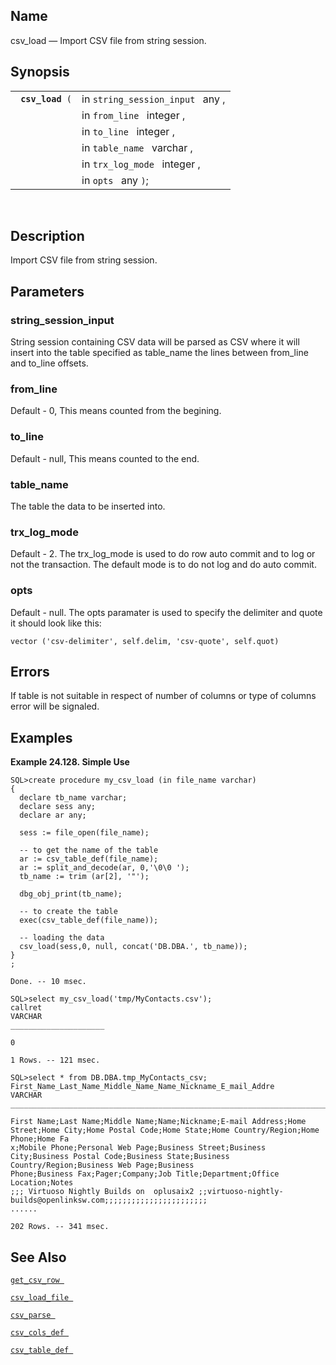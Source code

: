<div id="fn_csv_load" class="refentry">

<div class="titlepage">

</div>

<div class="refnamediv">

## Name

csv_load — Import CSV file from string session.

</div>

<div class="refsynopsisdiv">

## Synopsis

<div id="fsyn_csv_load" class="funcsynopsis">

|                       |                                  |
|-----------------------|----------------------------------|
| ` `**`csv_load`**` (` | in `string_session_input ` any , |
|                       | in `from_line ` integer ,        |
|                       | in `to_line ` integer ,          |
|                       | in `table_name ` varchar ,       |
|                       | in `trx_log_mode ` integer ,     |
|                       | in `opts ` any `)`;              |

<div class="funcprototype-spacer">

 

</div>

</div>

</div>

<div id="desc_csv_load" class="refsect1">

## Description

Import CSV file from string session.

</div>

<div id="params_csv_load" class="refsect1">

## Parameters

<div id="id89762" class="refsect2">

### string_session_input

String session containing CSV data will be parsed as CSV where it will
insert into the table specified as table_name the lines between
from_line and to_line offsets.

</div>

<div id="id89765" class="refsect2">

### from_line

Default - 0, This means counted from the begining.

</div>

<div id="id89768" class="refsect2">

### to_line

Default - null, This means counted to the end.

</div>

<div id="id89771" class="refsect2">

### table_name

The table the data to be inserted into.

</div>

<div id="id89774" class="refsect2">

### trx_log_mode

Default - 2. The trx_log_mode is used to do row auto commit and to log
or not the transaction. The default mode is to do not log and do auto
commit.

</div>

<div id="id89777" class="refsect2">

### opts

Default - null. The opts paramater is used to specify the delimiter and
quote it should look like this:

``` programlisting
vector ('csv-delimiter', self.delim, 'csv-quote', self.quot)
```

</div>

</div>

<div id="errors_csv_load" class="refsect1">

## Errors

If table is not suitable in respect of number of columns or type of
columns error will be signaled.

</div>

<div id="examples_csv_load" class="refsect1">

## Examples

<div id="ex_csv_load" class="example">

**Example 24.128. Simple Use**

<div class="example-contents">

``` programlisting
SQL>create procedure my_csv_load (in file_name varchar)
{
  declare tb_name varchar;
  declare sess any;
  declare ar any;

  sess := file_open(file_name);

  -- to get the name of the table
  ar := csv_table_def(file_name);
  ar := split_and_decode(ar, 0,'\0\0 ');
  tb_name := trim (ar[2], '"');

  dbg_obj_print(tb_name);

  -- to create the table
  exec(csv_table_def(file_name));

  -- loading the data
  csv_load(sess,0, null, concat('DB.DBA.', tb_name));
}
;

Done. -- 10 msec.

SQL>select my_csv_load('tmp/MyContacts.csv');
callret
VARCHAR
_____________________

0

1 Rows. -- 121 msec.

SQL>select * from DB.DBA.tmp_MyContacts_csv;
First_Name_Last_Name_Middle_Name_Name_Nickname_E_mail_Addre
VARCHAR
_______________________________________________________________________________

First Name;Last Name;Middle Name;Name;Nickname;E-mail Address;Home Street;Home City;Home Postal Code;Home State;Home Country/Region;Home Phone;Home Fa
x;Mobile Phone;Personal Web Page;Business Street;Business City;Business Postal Code;Business State;Business Country/Region;Business Web Page;Business
Phone;Business Fax;Pager;Company;Job Title;Department;Office Location;Notes
;;; Virtuoso Nightly Builds on  oplusaix2 ;;virtuoso-nightly-builds@openlinksw.com;;;;;;;;;;;;;;;;;;;;;;;
......

202 Rows. -- 341 msec.
```

</div>

</div>

  

</div>

<div id="seealso_csv_load" class="refsect1">

## See Also

<a href="fn_get_csv_row.html" class="link" title="get_csv_row"><code
class="function">get_csv_row </code></a>

<a href="fn_csv_load_file.html" class="link" title="csv_load_file"><code
class="function">csv_load_file </code></a>

<a href="fn_csv_parse.html" class="link" title="csv_parse"><code
class="function">csv_parse </code></a>

<a href="fn_csv_cols_def.html" class="link" title="csv_cols_def"><code
class="function">csv_cols_def </code></a>

<a href="fn_csv_table_def.html" class="link" title="csv_table_def"><code
class="function">csv_table_def </code></a>

</div>

</div>
